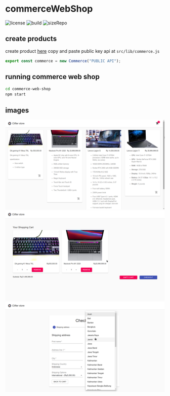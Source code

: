 # commerceWebShop

![license](https://img.shields.io/github/license/slowy07/commerce-web-shop?style=for-the-badge)
![build](https://img.shields.io/github/workflow/status/slowy07/commerce-web-shop/Node%20JS%20CI?style=for-the-badge)
![sizeRepo](https://img.shields.io/github/repo-size/slowy07/commerce-web-shop?style=for-the-badge)

## create products

create product [here](https://dashboard.chec.io/)
copy and paste public key api at `src/lib/commerce.js`

```js
export const commerce = new Commerce("PUBLIC API");
```

## running commerce web shop

```bash
cd commerce-web-shop
npm start
```

## images
![homepage](./images/homepage.png)
![checkout](./images/checkout.png)
![payment](./images/payment.png)
